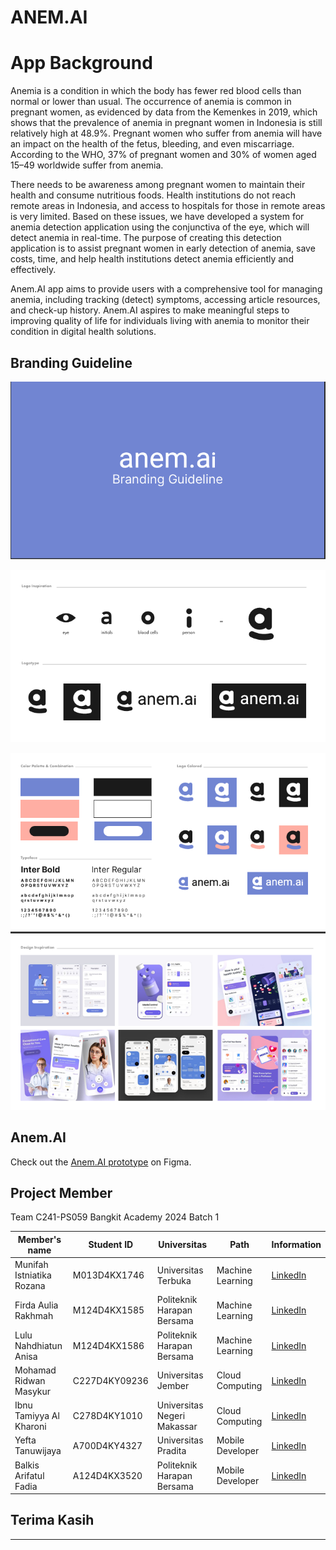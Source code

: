# ANEM.AI

# App Background
Anemia is a condition in which the body has fewer red blood cells than normal or lower than usual. The occurrence of anemia is common in pregnant women, as evidenced by data from the Kemenkes in 2019, which shows that the prevalence of anemia in pregnant women in Indonesia is still relatively high at 48.9%. Pregnant women who suffer from anemia will have an impact on the health of the fetus, bleeding, and even miscarriage. According to the WHO, 37% of pregnant women and 30% of women aged 15–49 worldwide suffer from anemia.

There needs to be awareness among pregnant women to maintain their health and consume nutritious foods. Health institutions do not reach remote areas in Indonesia, and access to hospitals for those in remote areas is very limited. Based on these issues, we have developed a system for anemia detection application using the conjunctiva of the eye, which will detect anemia in real-time. The purpose of creating this detection application is to assist pregnant women in early detection of anemia, save costs, time, and help health institutions detect anemia efficiently and effectively.

Anem.AI app aims to provide users with a comprehensive tool for managing anemia, including tracking (detect) symptoms, accessing article resources, and check-up history. Anem.AI aspires to make meaningful steps to improving quality of life for individuals living with anemia to monitor their condition in digital health solutions.

<!-- Profil Header -->

## Branding Guideline
<p>
  <img src="./assets/Branding guide line.PNG"/>
</p>

<p>
  <img src="./assets/Branding 2.PNG"/>
</p>

<p>
  <img src="./assets/Branding 3.PNG"/>
</p>


## Anem.AI

Check out the [Anem.AI prototype](https://www.figma.com/proto/sCUhsJWK0OXSH8DQ3Zpx76/anem.ai?node-id=601-945&t=AdxlJkT6cQ7hSA6Z-9&scaling=scale-down&content-scaling=fixed&page-id=601%3A11&starting-point-node-id=601%3A945&show-proto-sidebar=1) on Figma.



## Project Member

Team C241-PS059 Bangkit Academy 2024 Batch 1

| Member's name                   | Student ID   | Universitas                  | Path              | Information                                          |
|---------------------------------|--------------|------------------------------|-------------------|------------------------------------------------------|
| Munifah Istniatika Rozana       | M013D4KX1746 | Universitas Terbuka          | Machine Learning | [LinkedIn](https://www.linkedin.com/in/munifahrozana)|
| Firda Aulia Rakhmah             | M124D4KX1585 | Politeknik Harapan Bersama   | Machine Learning | [LinkedIn](https://www.linkedin.com/in/firdarakhmah) |
| Lulu Nahdhiatun Anisa           | M124D4KX1586 | Politeknik Harapan Bersama   | Machine Learning | [LinkedIn](https://www.linkedin.com/in/luluanisa)    |
| Mohamad Ridwan Masykur          | C227D4KY09236| Universitas Jember           | Cloud Computing  | [LinkedIn](https://www.linkedin.com/in/mohamadridwanmasykur/)|
| Ibnu Tamiyya Al Kharoni         | C278D4KY1010 | Universitas Negeri Makassar  | Cloud Computing  | [LinkedIn](https://www.linkedin.com/in/ibnukharoni)  |
| Yefta Tanuwijaya                | A700D4KY4327 | Universitas Pradita          | Mobile Developer | [LinkedIn](https://www.linkedin.com/in/yeftatanuwijaya)|
| Balkis Arifatul Fadia           | A124D4KX3520 | Politeknik Harapan Bersama   | Mobile Developer | [LinkedIn](https://www.linkedin.com/in/balkisfadia)  |



## Terima Kasih

---
